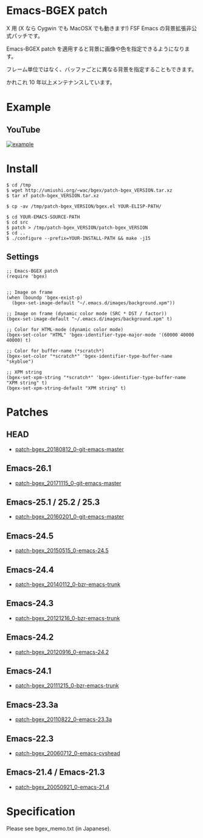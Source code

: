 # Emacs-BGEX patch

X 用 (X なら Cygwin でも MacOSX でも動きます!) FSF Emacs の背景拡張非公式パッチです。

Emacs-BGEX patch を適用すると背景に画像や色を指定できるようになります。

フレーム単位ではなく、バッファごとに異なる背景を指定することもできます。

かれこれ 10 年以上メンテナンスしています。




# Example

## YouTube

[![example](http://img.youtube.com/vi/5P89fA-2ZfU/0.jpg)](http://www.youtube.com/watch?v=5P89fA-2ZfU)




# Install

```
$ cd /tmp
$ wget http://umiushi.org/~wac/bgex/patch-bgex_VERSION.tar.xz
$ tar xf patch-bgex_VERSION.tar.xz

$ cp -av /tmp/patch-bgex_VERSION/bgex.el YOUR-ELISP-PATH/

$ cd YOUR-EMACS-SOURCE-PATH
$ cd src
$ patch > /tmp/patch-bgex_VERSION/patch-bgex_VERSION
$ cd ..
$ ./configure --prefix=YOUR-INSTALL-PATH && make -j15
```


## Settings

```
;; Emacs-BGEX patch
(require 'bgex)


;; Image on frame
(when (boundp 'bgex-exist-p)
  (bgex-set-image-default "~/.emacs.d/images/background.xpm"))

;; Image on frame (dynamic color mode (SRC * DST / factor))
(bgex-set-image-default "~/.emacs.d/images/background.xpm" t)

;; Color for HTML-mode (dynamic color mode)
(bgex-set-color "HTML" 'bgex-identifier-type-major-mode '(60000 40000 40000) t)

;; Color for buffer-name (*scratch*)
(bgex-set-color "*scratch*" 'bgex-identifier-type-buffer-name "skyblue")

;; XPM string
(bgex-set-xpm-string "*scratch*" 'bgex-identifier-type-buffer-name "XPM string" t)
(bgex-set-xpm-string-default "XPM string" t)
```




# Patches


## HEAD

- [patch-bgex_20180812_0-git-emacs-master](patch-bgex_20180812_0-git-emacs-master)


## Emacs-26.1

- [patch-bgex_20171115_0-git-emacs-master](patch-bgex_20171115_0-git-emacs-master)


## Emacs-25.1 / 25.2 / 25.3

- [patch-bgex_20160201_0-git-emacs-master](patch-bgex_20160201_0-git-emacs-master)


## Emacs-24.5

- [patch-bgex_20150515_0-emacs-24.5](patch-bgex_20150515_0-emacs-24.5)


## Emacs-24.4

- [patch-bgex_20140112_0-bzr-emacs-trunk](patch-bgex_20140112_0-bzr-emacs-trunk)


## Emacs-24.3

- [patch-bgex_20121216_0-bzr-emacs-trunk](patch-bgex_20121216_0-bzr-emacs-trunk)


## Emacs-24.2

- [patch-bgex_20120916_0-emacs-24.2](patch-bgex_20120916_0-emacs-24.2)


## Emacs-24.1

- [patch-bgex_20111215_0-bzr-emacs-trunk](patch-bgex_20111215_0-bzr-emacs-trunk)


## Emacs-23.3a

- [patch-bgex_20110822_0-emacs-23.3a](patch-bgex_20110822_0-emacs-23.3a)


## Emacs-22.3

- [patch-bgex_20060712_0-emacs-cvshead](patch-bgex_20060712_0-emacs-cvshead)


## Emacs-21.4 / Emacs-21.3

- [patch-bgex_20050921_0-emacs-21.4](patch-bgex_20050921_0-emacs-21.4)




# Specification

Please see bgex_memo.txt (in Japanese).
